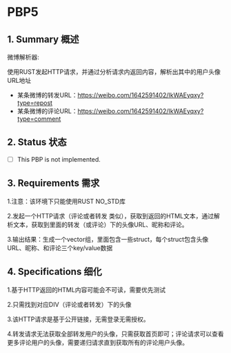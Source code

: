 # PBP5

## 1.  Summary 概述

微博解析器:

使用RUST发起HTTP请求，并通过分析请求内返回内容，解析出其中的用户头像URL地址

- 某条微博的转发URL：https://weibo.com/1642591402/IkWAEyqxy?type=repost
- 某条微博的评论URL：https://weibo.com/1642591402/IkWAEyqxy?type=comment

## 2.  Status 状态

- [ ] This PBP is not implemented.

## 3. Requirements 需求

1.注意：该环境下只能使用RUST NO_STD库

2.发起一个HTTP请求（评论或者转发 类似），获取到返回的HTML文本，通过解析文本，获取到里面的转发（或评论）下的头像URL、昵称和评论。

3.输出结果：生成一个vector组，里面包含一些struct，每个struct包含头像URL、昵称、和评论三个key/value数据



## 4. Specifications 细化

1.基于HTTP返回的HTML内容可能会不可读，需要优先测试

2.只需找到对应DIV（评论或者转发）下的头像

3.该HTTP请求是基于公开链接，无需登录无需授权。

4.转发请求无法获取全部转发用户的头像，只需获取首页即可；评论请求可以查看更多评论用户的头像，需要递归请求直到获取所有的评论用户头像。

